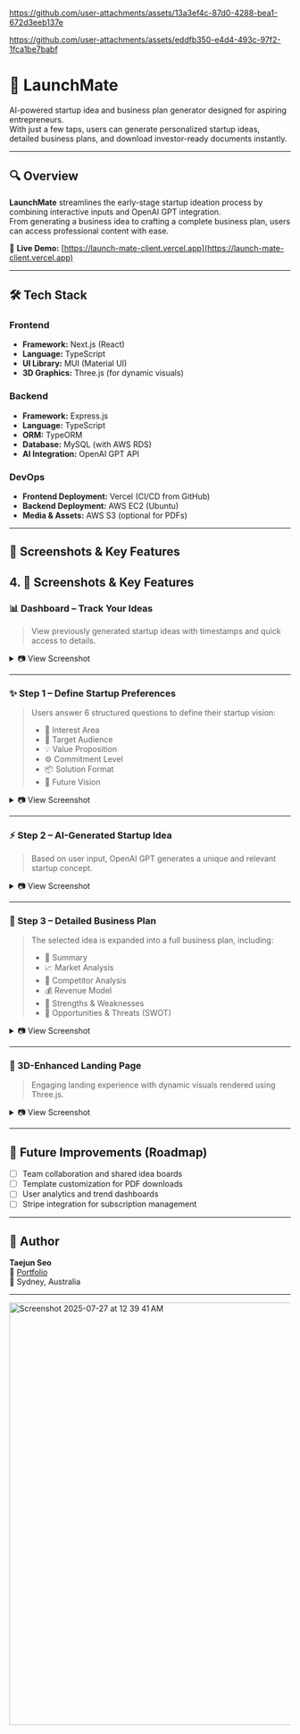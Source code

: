 
https://github.com/user-attachments/assets/13a3ef4c-87d0-4288-bea1-672d3eeb137e

https://github.com/user-attachments/assets/eddfb350-e4d4-493c-97f2-1fca1be7babf
# 🚀 LaunchMate

AI-powered startup idea and business plan generator designed for aspiring entrepreneurs.  
With just a few taps, users can generate personalized startup ideas, detailed business plans, and download investor-ready documents instantly.

---

## 🔍 Overview

**LaunchMate** streamlines the early-stage startup ideation process by combining interactive inputs and OpenAI GPT integration.  
From generating a business idea to crafting a complete business plan, users can access professional content with ease.

🔗 **Live Demo:** [https://launch-mate-client.vercel.app](https://launch-mate-client.vercel.app)

---

## 🛠 Tech Stack

### Frontend
- **Framework:** Next.js (React)
- **Language:** TypeScript
- **UI Library:** MUI (Material UI)
- **3D Graphics:** Three.js (for dynamic visuals)

### Backend
- **Framework:** Express.js
- **Language:** TypeScript
- **ORM:** TypeORM
- **Database:** MySQL (with AWS RDS)
- **AI Integration:** OpenAI GPT API

### DevOps
- **Frontend Deployment:** Vercel (CI/CD from GitHub)
- **Backend Deployment:** AWS EC2 (Ubuntu)
- **Media & Assets:** AWS S3 (optional for PDFs)

---

## 📸 Screenshots & Key Features

## 4. 📸 Screenshots & Key Features

### 📊 Dashboard – Track Your Ideas  
> View previously generated startup ideas with timestamps and quick access to details.

<details>
  <summary>📷 View Screenshot</summary>
  <img width="1512" height="759" alt="Screenshot 2025-07-27 at 12 41 52 AM" src="https://github.com/user-attachments/assets/fc9c64ee-1875-43d9-b140-ac8da8b30c45" />
</details>

---

### ✨ Step 1 – Define Startup Preferences  
> Users answer 6 structured questions to define their startup vision:
> - 🧭 Interest Area  
> - 🎯 Target Audience  
> - 💡 Value Proposition  
> - ⚙️ Commitment Level  
> - 📦 Solution Format  
> - 🌠 Future Vision

<details>
  <summary>📷 View Screenshot</summary>
  
  <img width="1512" alt="Step 1" src="https://github.com/user-attachments/assets/YOUR_IMAGE_ID_step1" />
</details>

---

### ⚡ Step 2 – AI-Generated Startup Idea  
> Based on user input, OpenAI GPT generates a unique and relevant startup concept.

<details>
  <summary>📷 View Screenshot</summary>

  Uploading Screen Recording 2025-07-27 at 12.42.19 AM.mov…
</details>

---

### 🧠 Step 3 – Detailed Business Plan  
> The selected idea is expanded into a full business plan, including:
> - 📄 Summary  
> - 📈 Market Analysis  
> - 🧩 Competitor Analysis  
> - 💰 Revenue Model  
> - 💪 Strengths & Weaknesses  
> - 🧭 Opportunities & Threats (SWOT)

<details>
  <summary>📷 View Screenshot</summary>

  Uploading Screen Recording 2025-07-27 at 12.45.03 AM.mov…
</details>

---

### 🌌 3D-Enhanced Landing Page  
> Engaging landing experience with dynamic visuals rendered using Three.js.

<details>
  <summary>📷 View Screenshot</summary>
  <img width="1512" height="743" alt="Screenshot 2025-07-27 at 12 49 02 AM" src="https://github.com/user-attachments/assets/6d721239-155d-400d-b54e-f9d4cc74709c" />
</details>

---

## 📌 Future Improvements (Roadmap)
- [ ] Team collaboration and shared idea boards  
- [ ] Template customization for PDF downloads  
- [ ] User analytics and trend dashboards  
- [ ] Stripe integration for subscription management

---

## 👤 Author

**Taejun Seo**  
📧 [Portfolio](https://github.com/TeraSeo)  
📍 Sydney, Australia

---
<img width="1512" height="756" alt="Screenshot 2025-07-27 at 12 39 41 AM" src="https://github.com/user-attachments/assets/d03b6b0c-0e05-4cdf-be91-7f9fe684b46b" />


